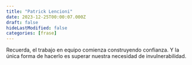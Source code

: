 ```yaml
---
title: "Patrick Lencioni"
date: 2023-12-25T00:00:07.000Z
draft: false
hideLastModified: false
categories: [frase]
---
```


Recuerda, el trabajo en equipo comienza construyendo confianza. Y la única forma de hacerlo es superar nuestra necesidad de invulnerabilidad.